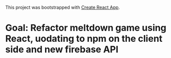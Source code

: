 This project was bootstrapped with [Create React App](https://github.com/facebookincubator/create-react-app).

# Goal: Refactor meltdown game using React, uodating to npm on the client side and new firebase API
